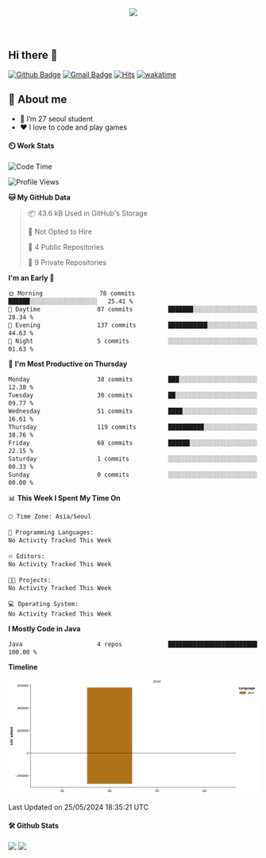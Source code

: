 <div align="center">
<img src="https://github.com/Anmol-Baranwal/Cool-GIFs-For-GitHub/assets/74038190/0c7eb6ed-663b-4ce4-bfbd-18239a38ba1b" width="500">
</div>
<br><br>


## Hi there 👋

[![Github Badge](https://img.shields.io/badge/-Rurouni98-grey?style=flat&logo=github&logoColor=white&link=https://github.com/veggie-garden/)](https://www.github.com/Rurouni98/) 
[![Gmail Badge](https://img.shields.io/badge/-byungju98@gmail.com-c14438?style=flat&logo=Gmail&logoColor=white&link=mailto:byungju98@gmail.com)](byungju98@gmail.com) 
[![Hits](https://hits.seeyoufarm.com/api/count/incr/badge.svg?url=https%3A%2F%2Fgithub.com%2FRurouni98&count_bg=%2379C83D&title_bg=%23555555&icon=&icon_color=%23E7E7E7&title=hits&edge_flat=false)](https://hits.seeyoufarm.com)
[![wakatime](https://wakatime.com/badge/user/30bd3f17-c0e9-45ef-92d6-eac8f8689edf.svg)](https://wakatime.com/@30bd3f17-c0e9-45ef-92d6-eac8f8689edf)

## 💬 About me
- 🌱 I’m 27 seoul student
- ❤️ I love to code and play games
<!-- - ⚡ Fun fact: I can sleep more than 12 hours straight -->

#### ⏲️ Work Stats
<!-- [![Rurouni's wakatime stats](https://github-readme-stats.vercel.app/api/wakatime?username=veggie_garden)](https://wakatime.com/@veggie_garden) -->

<!--START_SECTION:waka-->
![Code Time](http://img.shields.io/badge/Code%20Time-0%20secs-blue)

![Profile Views](http://img.shields.io/badge/Profile%20Views-48-blue)

**🐱 My GitHub Data** 

> 📦 43.6 kB Used in GitHub's Storage 
 > 
> 🚫 Not Opted to Hire
 > 
> 📜 4 Public Repositories 
 > 
> 🔑 9 Private Repositories 
 > 
**I'm an Early 🐤** 

```text
🌞 Morning                78 commits          ██████░░░░░░░░░░░░░░░░░░░   25.41 % 
🌆 Daytime                87 commits          ███████░░░░░░░░░░░░░░░░░░   28.34 % 
🌃 Evening                137 commits         ███████████░░░░░░░░░░░░░░   44.63 % 
🌙 Night                  5 commits           ░░░░░░░░░░░░░░░░░░░░░░░░░   01.63 % 
```
📅 **I'm Most Productive on Thursday** 

```text
Monday                   38 commits          ███░░░░░░░░░░░░░░░░░░░░░░   12.38 % 
Tuesday                  30 commits          ██░░░░░░░░░░░░░░░░░░░░░░░   09.77 % 
Wednesday                51 commits          ████░░░░░░░░░░░░░░░░░░░░░   16.61 % 
Thursday                 119 commits         ██████████░░░░░░░░░░░░░░░   38.76 % 
Friday                   68 commits          ██████░░░░░░░░░░░░░░░░░░░   22.15 % 
Saturday                 1 commits           ░░░░░░░░░░░░░░░░░░░░░░░░░   00.33 % 
Sunday                   0 commits           ░░░░░░░░░░░░░░░░░░░░░░░░░   00.00 % 
```


📊 **This Week I Spent My Time On** 

```text
🕑︎ Time Zone: Asia/Seoul

💬 Programming Languages: 
No Activity Tracked This Week

🔥 Editors: 
No Activity Tracked This Week

🐱‍💻 Projects: 
No Activity Tracked This Week

💻 Operating System: 
No Activity Tracked This Week
```

**I Mostly Code in Java** 

```text
Java                     4 repos             █████████████████████████   100.00 % 
```



**Timeline**

![Lines of Code chart](https://raw.githubusercontent.com/Rurouni98/Rurouni98/main/assets/bar_graph.png)


 Last Updated on 25/05/2024 18:35:21 UTC
<!--END_SECTION:waka-->

#### 🛠️ Github Stats
<p>
  <img height="180em" src="https://github-readme-stats.vercel.app/api?username=Rurouni98&show_icons=true&include_all_commits=true&bg_color=30,e96443,904e95&title_color=fff&text_color=fff">
  <img height="180em" src="https://github-readme-stats.vercel.app/api/top-langs/?username=Rurouni98&layout=compact&bg_color=30,e96443,904e95&title_color=fff&text_color=fff">
</p>
<!-- [![Github stats](https://github-readme-stats.vercel.app/api?username=veggie-garden&show_icons=true&include_all_commits=true&bg_color=30,e96443,904e95&title_color=fff&text_color=fff)](https://github.com/veggie-garden/github-readme-stats) 
[![Top Langs](https://github-readme-stats.vercel.app/api/top-langs/?username=veggie-garden&layout=compact&bg_color=30,e96443,904e95&title_color=fff&text_color=fff)](https://github.com/veggie-garden/github-readme-stats)   -->

<!--
**veggie-garden/veggie-garden** is a ✨ _special_ ✨ repository because its `README.md` (this file) appears on your GitHub profile.

Here are some ideas to get you started:

- 🔭 I’m currently working on ...
- 🌱 I’m currently learning ...
- 👯 I’m looking to collaborate on ...
- 🤔 I’m looking for help with ...
- 💬 Ask me about ...
- 📫 How to reach me: ...
- 😄 Pronouns: ...
- ⚡ Fun fact: ...
-->
